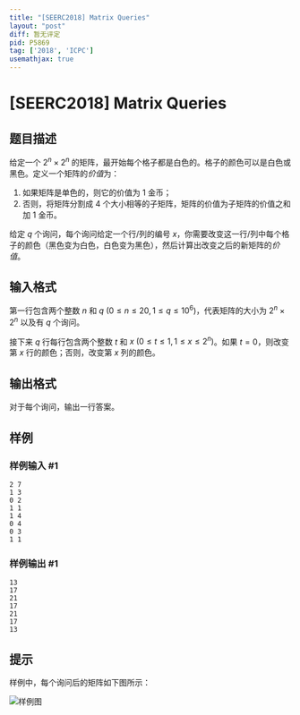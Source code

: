 ```yaml
---
title: "[SEERC2018] Matrix Queries"
layout: "post"
diff: 暂无评定
pid: P5869
tag: ['2018', 'ICPC']
usemathjax: true
---
```


# [SEERC2018] Matrix Queries
## 题目描述

给定一个 $2^n \times 2^n$ 的矩阵，最开始每个格子都是白色的。格子的颜色可以是白色或黑色。定义一个矩阵的*价值*为：

1. 如果矩阵是单色的，则它的价值为 $1$ 金币；
2. 否则，将矩阵分割成 $4$ 个大小相等的子矩阵，矩阵的价值为子矩阵的价值之和加 $1$ 金币。

给定 $q$ 个询问，每个询问给定一个行/列的编号 $x$，你需要改变这一行/列中每个格子的颜色（黑色变为白色，白色变为黑色），然后计算出改变之后的新矩阵的*价值*。
## 输入格式

第一行包含两个整数 $n$ 和 $q \ (0 \leq n \leq 20, 1 \leq q \leq 10^6)$，代表矩阵的大小为 $2^n \times 2^n$ 以及有 $q$ 个询问。

接下来 $q$ 行每行包含两个整数 $t$ 和 $x \ (0 \leq t \leq 1, 1 \leq x \leq 2^n)$。如果 $t=0$，则改变第 $x$ 行的颜色；否则，改变第 $x$ 列的颜色。
## 输出格式

对于每个询问，输出一行答案。
## 样例

### 样例输入 #1
```
2 7
1 3
0 2
1 1
1 4
0 4
0 3
1 1
```
### 样例输出 #1
```
13
17
21
17
21
17
13
```
## 提示

样例中，每个询问后的矩阵如下图所示：

![样例图](https://cdn.luogu.com.cn/upload/image_hosting/1cyezquq.png)
